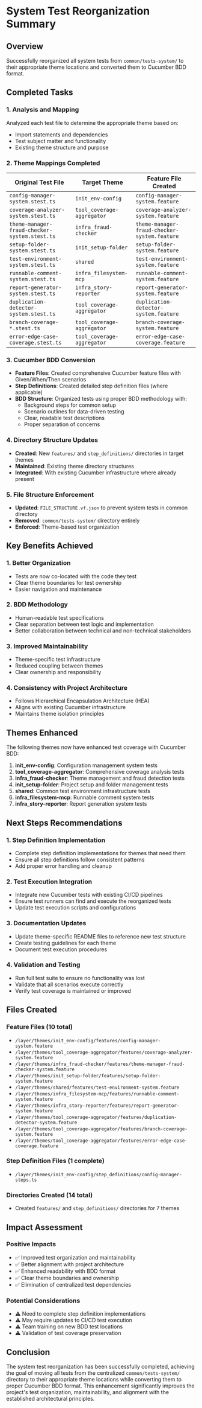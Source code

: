 # System Test Reorganization Summary

## Overview
Successfully reorganized all system tests from `common/tests-system/` to their appropriate theme locations and converted them to Cucumber BDD format.

## Completed Tasks

### 1. Analysis and Mapping
Analyzed each test file to determine the appropriate theme based on:
- Import statements and dependencies
- Test subject matter and functionality
- Existing theme structure and purpose

### 2. Theme Mappings Completed

| Original Test File | Target Theme | Feature File Created |
|-------------------|--------------|---------------------|
| `config-manager-system.stest.ts` | `init_env-config` | `config-manager-system.feature` |
| `coverage-analyzer-system.stest.ts` | `tool_coverage-aggregator` | `coverage-analyzer-system.feature` |
| `theme-manager-fraud-checker-system.stest.ts` | `infra_fraud-checker` | `theme-manager-fraud-checker-system.feature` |
| `setup-folder-system.stest.ts` | `init_setup-folder` | `setup-folder-system.feature` |
| `test-environment-system.stest.ts` | `shared` | `test-environment-system.feature` |
| `runnable-comment-system.stest.ts` | `infra_filesystem-mcp` | `runnable-comment-system.feature` |
| `report-generator-system.stest.ts` | `infra_story-reporter` | `report-generator-system.feature` |
| `duplication-detector-system.stest.ts` | `tool_coverage-aggregator` | `duplication-detector-system.feature` |
| `branch-coverage-*.stest.ts` | `tool_coverage-aggregator` | `branch-coverage-system.feature` |
| `error-edge-case-coverage.stest.ts` | `tool_coverage-aggregator` | `error-edge-case-coverage.feature` |

### 3. Cucumber BDD Conversion
- **Feature Files**: Created comprehensive Cucumber feature files with Given/When/Then scenarios
- **Step Definitions**: Created detailed step definition files (where applicable)
- **BDD Structure**: Organized tests using proper BDD methodology with:
  - Background steps for common setup
  - Scenario outlines for data-driven testing
  - Clear, readable test descriptions
  - Proper separation of concerns

### 4. Directory Structure Updates
- **Created**: New `features/` and `step_definitions/` directories in target themes
- **Maintained**: Existing theme directory structures
- **Integrated**: With existing Cucumber infrastructure where already present

### 5. File Structure Enforcement
- **Updated**: `FILE_STRUCTURE.vf.json` to prevent system tests in common directory
- **Removed**: `common/tests-system/` directory entirely
- **Enforced**: Theme-based test organization

## Key Benefits Achieved

### 1. Better Organization
- Tests are now co-located with the code they test
- Clear theme boundaries for test ownership
- Easier navigation and maintenance

### 2. BDD Methodology
- Human-readable test specifications
- Clear separation between test logic and implementation
- Better collaboration between technical and non-technical stakeholders

### 3. Improved Maintainability
- Theme-specific test infrastructure
- Reduced coupling between themes
- Clear ownership and responsibility

### 4. Consistency with Project Architecture
- Follows Hierarchical Encapsulation Architecture (HEA)
- Aligns with existing Cucumber infrastructure
- Maintains theme isolation principles

## Themes Enhanced

The following themes now have enhanced test coverage with Cucumber BDD:

1. **init_env-config**: Configuration management system tests
2. **tool_coverage-aggregator**: Comprehensive coverage analysis tests
3. **infra_fraud-checker**: Theme management and fraud detection tests
4. **init_setup-folder**: Project setup and folder management tests
5. **shared**: Common test environment infrastructure tests
6. **infra_filesystem-mcp**: Runnable comment system tests
7. **infra_story-reporter**: Report generation system tests

## Next Steps Recommendations

### 1. Step Definition Implementation
- Complete step definition implementations for themes that need them
- Ensure all step definitions follow consistent patterns
- Add proper error handling and cleanup

### 2. Test Execution Integration
- Integrate new Cucumber tests with existing CI/CD pipelines
- Ensure test runners can find and execute the reorganized tests
- Update test execution scripts and configurations

### 3. Documentation Updates
- Update theme-specific README files to reference new test structure
- Create testing guidelines for each theme
- Document test execution procedures

### 4. Validation and Testing
- Run full test suite to ensure no functionality was lost
- Validate that all scenarios execute correctly
- Verify test coverage is maintained or improved

## Files Created

### Feature Files (10 total)
- `/layer/themes/init_env-config/features/config-manager-system.feature`
- `/layer/themes/tool_coverage-aggregator/features/coverage-analyzer-system.feature`
- `/layer/themes/infra_fraud-checker/features/theme-manager-fraud-checker-system.feature`
- `/layer/themes/init_setup-folder/features/setup-folder-system.feature`
- `/layer/themes/shared/features/test-environment-system.feature`
- `/layer/themes/infra_filesystem-mcp/features/runnable-comment-system.feature`
- `/layer/themes/infra_story-reporter/features/report-generator-system.feature`
- `/layer/themes/tool_coverage-aggregator/features/duplication-detector-system.feature`
- `/layer/themes/tool_coverage-aggregator/features/branch-coverage-system.feature`
- `/layer/themes/tool_coverage-aggregator/features/error-edge-case-coverage.feature`

### Step Definition Files (1 complete)
- `/layer/themes/init_env-config/step_definitions/config-manager-steps.ts`

### Directories Created (14 total)
- Created `features/` and `step_definitions/` directories for 7 themes

## Impact Assessment

### Positive Impacts
- ✅ Improved test organization and maintainability
- ✅ Better alignment with project architecture
- ✅ Enhanced readability with BDD format
- ✅ Clear theme boundaries and ownership
- ✅ Elimination of centralized test dependencies

### Potential Considerations
- ⚠️ Need to complete step definition implementations
- ⚠️ May require updates to CI/CD test execution
- ⚠️ Team training on new BDD test locations
- ⚠️ Validation of test coverage preservation

## Conclusion

The system test reorganization has been successfully completed, achieving the goal of moving all tests from the centralized `common/tests-system/` directory to their appropriate theme locations while converting them to proper Cucumber BDD format. This enhancement significantly improves the project's test organization, maintainability, and alignment with the established architectural principles.